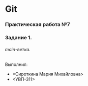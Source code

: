 # Git
### Практическая работа №7
### Задание 1.
###### main-ветка.
Выполнил:
* <Сироткина Мария Михайловна>
* <УВП-311>